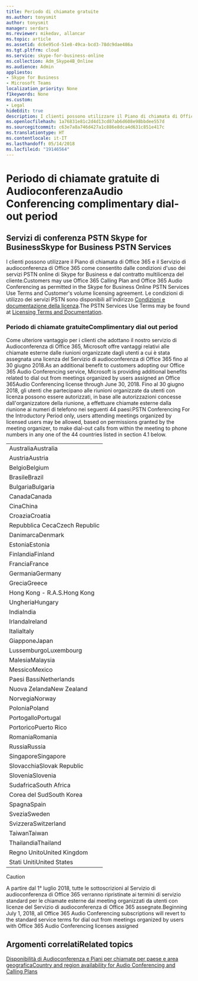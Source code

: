 ```yaml
---
title: Periodo di chiamate gratuite
ms.author: tonysmit
author: tonysmit
manager: serdars
ms.reviewer: mikedav, allancar
ms.topic: article
ms.assetid: dc6e95cd-51e8-49ca-bcd3-78dc9dae486a
ms.tgt.pltfrm: cloud
ms.service: skype-for-business-online
ms.collection: Adm_Skype4B_Online
ms.audience: Admin
appliesto:
- Skype for Business
- Microsoft Teams
localization_priority: None
f1keywords: None
ms.custom:
- Legal
hideEdit: true
description: I clienti possono utilizzare il Piano di chiamata di Office 365 e il Servizio di audioconferenza di Office 365 come consentito dalle condizioni d'uso dei servizi PSTN online di Skype for Business e dal contratto multilicenza del cliente.
ms.openlocfilehash: 1a76831e81c2d4d13cd87ab6d608e98bbdee557d
ms.sourcegitcommit: c63e7a8a746d427a1c886e8dca4d631c851e417c
ms.translationtype: HT
ms.contentlocale: it-IT
ms.lasthandoff: 05/14/2018
ms.locfileid: "19146564"
---
```

# <a name="audio-conferencing-complimentary-dial-out-period"></a><span data-ttu-id="de860-103">Periodo di chiamate gratuite di Audioconferenza</span><span class="sxs-lookup"><span data-stu-id="de860-103">Audio Conferencing complimentary dial-out period</span></span>

## <a name="skype-for-business-pstn-services"></a><span data-ttu-id="de860-104">Servizi di conferenza PSTN Skype for Business</span><span class="sxs-lookup"><span data-stu-id="de860-104">Skype for Business PSTN Services</span></span>

<span data-ttu-id="de860-105">I clienti possono utilizzare il Piano di chiamata di Office 365 e il Servizio di audioconferenza di Office 365 come consentito dalle condizioni d'uso dei servizi PSTN online di Skype for Business e dal contratto multilicenza del cliente.</span><span class="sxs-lookup"><span data-stu-id="de860-105">Customers may use Office 365 Calling Plan and Office 365 Audio Conferencing as permitted in the Skype for Business Online PSTN Services Use Terms and Customer's volume licensing agreement.</span></span> <span data-ttu-id="de860-106">Le condizioni di utilizzo dei servizi PSTN sono disponibili all'indirizzo [Condizioni e documentazione della licenza](http://www.microsoftvolumelicensing.com/DocumentSearch.aspx?Mode=2&amp;Keyword=PSTN).</span><span class="sxs-lookup"><span data-stu-id="de860-106">The PSTN Services Use Terms may be found at [Licensing Terms and Documentation](http://www.microsoftvolumelicensing.com/DocumentSearch.aspx?Mode=2&amp;Keyword=PSTN).</span></span>
  
### <a name="complimentary-dial-out-period"></a><span data-ttu-id="de860-107">Periodo di chiamate gratuite</span><span class="sxs-lookup"><span data-stu-id="de860-107">Complimentary dial out period</span></span>

<span data-ttu-id="de860-108">Come ulteriore vantaggio per i clienti che adottano il nostro servizio di Audioconferenza di Office 365, Microsoft offre vantaggi relativi alle chiamate esterne dalle riunioni organizzate dagli utenti a cui è stata assegnata una licenza del Servizio di audioconferenza di Office 365 fino al 30 giugno 2018.</span><span class="sxs-lookup"><span data-stu-id="de860-108">As an additional benefit to customers adopting our Office 365 Audio Conferencing service, Microsoft is providing additional benefits related to dial out from meetings organized by users assigned an Office 365Audio Conferencing license through June 30, 2018.</span></span> <span data-ttu-id="de860-109">Fino al 30 giugno 2018, gli utenti che partecipano alle riunioni organizzate da utenti con licenza possono essere autorizzati, in base alle autorizzazioni concesse dall'organizzatore della riunione, a effettuare chiamate esterne dalla riunione ai numeri di telefono nei seguenti 44 paesi:</span><span class="sxs-lookup"><span data-stu-id="de860-109">PSTN Conferencing For the Introductory Period only, users attending meetings organized by licensed users may be allowed, based on permissions granted by the meeting organizer, to make dial-out calls from within the meeting to phone numbers in any one of the 44 countries listed in section 4.1 below.</span></span>
  
|    |
|-----|
|<span data-ttu-id="de860-110">Australia</span><span class="sxs-lookup"><span data-stu-id="de860-110">Australia</span></span>  <br/> |
|<span data-ttu-id="de860-111">Austria</span><span class="sxs-lookup"><span data-stu-id="de860-111">Austria</span></span>  <br/> |
|<span data-ttu-id="de860-112">Belgio</span><span class="sxs-lookup"><span data-stu-id="de860-112">Belgium</span></span>  <br/> |
|<span data-ttu-id="de860-113">Brasile</span><span class="sxs-lookup"><span data-stu-id="de860-113">Brazil</span></span>  <br/> |
|<span data-ttu-id="de860-114">Bulgaria</span><span class="sxs-lookup"><span data-stu-id="de860-114">Bulgaria</span></span>  <br/> |
|<span data-ttu-id="de860-115">Canada</span><span class="sxs-lookup"><span data-stu-id="de860-115">Canada</span></span>  <br/> |
|<span data-ttu-id="de860-116">Cina</span><span class="sxs-lookup"><span data-stu-id="de860-116">China</span></span>  <br/> |
|<span data-ttu-id="de860-117">Croazia</span><span class="sxs-lookup"><span data-stu-id="de860-117">Croatia</span></span>  <br/> |
|<span data-ttu-id="de860-118">Repubblica Ceca</span><span class="sxs-lookup"><span data-stu-id="de860-118">Czech Republic</span></span>  <br/> |
|<span data-ttu-id="de860-119">Danimarca</span><span class="sxs-lookup"><span data-stu-id="de860-119">Denmark</span></span>  <br/> |
|<span data-ttu-id="de860-120">Estonia</span><span class="sxs-lookup"><span data-stu-id="de860-120">Estonia</span></span>  <br/> |
|<span data-ttu-id="de860-121">Finlandia</span><span class="sxs-lookup"><span data-stu-id="de860-121">Finland</span></span>  <br/> |
|<span data-ttu-id="de860-122">Francia</span><span class="sxs-lookup"><span data-stu-id="de860-122">France</span></span>  <br/> |
|<span data-ttu-id="de860-123">Germania</span><span class="sxs-lookup"><span data-stu-id="de860-123">Germany</span></span>  <br/> |
|<span data-ttu-id="de860-124">Grecia</span><span class="sxs-lookup"><span data-stu-id="de860-124">Greece</span></span>  <br/> |
|<span data-ttu-id="de860-125">Hong Kong - R.A.S.</span><span class="sxs-lookup"><span data-stu-id="de860-125">Hong Kong</span></span>  <br/> |
|<span data-ttu-id="de860-126">Ungheria</span><span class="sxs-lookup"><span data-stu-id="de860-126">Hungary</span></span>  <br/> |
|<span data-ttu-id="de860-127">India</span><span class="sxs-lookup"><span data-stu-id="de860-127">India</span></span>  <br/> |
|<span data-ttu-id="de860-128">Irlanda</span><span class="sxs-lookup"><span data-stu-id="de860-128">Ireland</span></span>  <br/> |
|<span data-ttu-id="de860-129">Italia</span><span class="sxs-lookup"><span data-stu-id="de860-129">Italy</span></span>  <br/> |
|<span data-ttu-id="de860-130">Giappone</span><span class="sxs-lookup"><span data-stu-id="de860-130">Japan</span></span>  <br/> |
|<span data-ttu-id="de860-131">Lussemburgo</span><span class="sxs-lookup"><span data-stu-id="de860-131">Luxembourg</span></span>  <br/> |
|<span data-ttu-id="de860-132">Malesia</span><span class="sxs-lookup"><span data-stu-id="de860-132">Malaysia</span></span>  <br/> |
|<span data-ttu-id="de860-133">Messico</span><span class="sxs-lookup"><span data-stu-id="de860-133">Mexico</span></span>  <br/> |
|<span data-ttu-id="de860-134">Paesi Bassi</span><span class="sxs-lookup"><span data-stu-id="de860-134">Netherlands</span></span>  <br/> |
|<span data-ttu-id="de860-135">Nuova Zelanda</span><span class="sxs-lookup"><span data-stu-id="de860-135">New Zealand</span></span>  <br/> |
|<span data-ttu-id="de860-136">Norvegia</span><span class="sxs-lookup"><span data-stu-id="de860-136">Norway</span></span>  <br/> |
|<span data-ttu-id="de860-137">Polonia</span><span class="sxs-lookup"><span data-stu-id="de860-137">Poland</span></span>  <br/> |
|<span data-ttu-id="de860-138">Portogallo</span><span class="sxs-lookup"><span data-stu-id="de860-138">Portugal</span></span>  <br/> |
|<span data-ttu-id="de860-139">Portorico</span><span class="sxs-lookup"><span data-stu-id="de860-139">Puerto Rico</span></span>  <br/> |
|<span data-ttu-id="de860-140">Romania</span><span class="sxs-lookup"><span data-stu-id="de860-140">Romania</span></span>  <br/> |
|<span data-ttu-id="de860-141">Russia</span><span class="sxs-lookup"><span data-stu-id="de860-141">Russia</span></span>  <br/> |
|<span data-ttu-id="de860-142">Singapore</span><span class="sxs-lookup"><span data-stu-id="de860-142">Singapore</span></span>  <br/> |
|<span data-ttu-id="de860-143">Slovacchia</span><span class="sxs-lookup"><span data-stu-id="de860-143">Slovak Republic</span></span>  <br/> |
|<span data-ttu-id="de860-144">Slovenia</span><span class="sxs-lookup"><span data-stu-id="de860-144">Slovenia</span></span>  <br/> |
|<span data-ttu-id="de860-145">Sudafrica</span><span class="sxs-lookup"><span data-stu-id="de860-145">South Africa</span></span>  <br/> |
|<span data-ttu-id="de860-146">Corea del Sud</span><span class="sxs-lookup"><span data-stu-id="de860-146">South Korea</span></span>  <br/> |
|<span data-ttu-id="de860-147">Spagna</span><span class="sxs-lookup"><span data-stu-id="de860-147">Spain</span></span>  <br/> |
|<span data-ttu-id="de860-148">Svezia</span><span class="sxs-lookup"><span data-stu-id="de860-148">Sweden</span></span>  <br/> |
|<span data-ttu-id="de860-149">Svizzera</span><span class="sxs-lookup"><span data-stu-id="de860-149">Switzerland</span></span>  <br/> |
|<span data-ttu-id="de860-150">Taiwan</span><span class="sxs-lookup"><span data-stu-id="de860-150">Taiwan</span></span>  <br/> |
|<span data-ttu-id="de860-151">Thailandia</span><span class="sxs-lookup"><span data-stu-id="de860-151">Thailand</span></span>  <br/> |
|<span data-ttu-id="de860-152">Regno Unito</span><span class="sxs-lookup"><span data-stu-id="de860-152">United Kingdom</span></span>  <br/> |
|<span data-ttu-id="de860-153">Stati Uniti</span><span class="sxs-lookup"><span data-stu-id="de860-153">United States</span></span>  <br/> |
   
> [!CAUTION]
> <span data-ttu-id="de860-154">A partire dal 1° luglio 2018, tutte le sottoscrizioni al Servizio di audioconferenza di Office 365 verranno ripristinate ai termini di servizio standard per le chiamate esterne dai meeting organizzati da utenti con licenze del Servizio di audioconferenza di Office 365 assegnate.</span><span class="sxs-lookup"><span data-stu-id="de860-154">Beginning July 1, 2018, all Office 365 Audio Conferencing subscriptions will revert to the standard service terms for dial out from meetings organized by users with Office 365 Audio Conferencing licenses assigned</span></span> 
  
## <a name="related-topics"></a><span data-ttu-id="de860-155">Argomenti correlati</span><span class="sxs-lookup"><span data-stu-id="de860-155">Related topics</span></span>
[<span data-ttu-id="de860-156">Disponibilità di Audioconferenza e Piani per chiamate per paese e area geografica</span><span class="sxs-lookup"><span data-stu-id="de860-156">Country and region availability for Audio Conferencing and Calling Plans</span></span>](../country-and-region-availability-for-audio-conferencing-and-calling-plans/country-and-region-availability-for-audio-conferencing-and-calling-plans.md)
